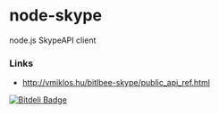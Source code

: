 node-skype
==========

node.js SkypeAPI client


### Links

  - http://vmiklos.hu/bitlbee-skype/public_api_ref.html


[![Bitdeli Badge](https://d2weczhvl823v0.cloudfront.net/sidorares/node-skype/trend.png)](https://bitdeli.com/free "Bitdeli Badge")

